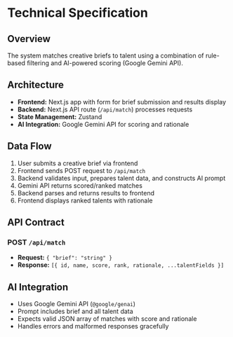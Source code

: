 # Technical Specification

## Overview
The system matches creative briefs to talent using a combination of rule-based filtering and AI-powered scoring (Google Gemini API).

## Architecture
- **Frontend:** Next.js app with form for brief submission and results display
- **Backend:** Next.js API route (`/api/match`) processes requests
- **State Management:** Zustand
- **AI Integration:** Google Gemini API for scoring and rationale

## Data Flow
1. User submits a creative brief via frontend
2. Frontend sends POST request to `/api/match`
3. Backend validates input, prepares talent data, and constructs AI prompt
4. Gemini API returns scored/ranked matches
5. Backend parses and returns results to frontend
6. Frontend displays ranked talents with rationale

## API Contract
### POST `/api/match`
- **Request:** `{ "brief": "string" }`
- **Response:** `[{ id, name, score, rank, rationale, ...talentFields }]`

## AI Integration
- Uses Google Gemini API (`@google/genai`)
- Prompt includes brief and all talent data
- Expects valid JSON array of matches with score and rationale
- Handles errors and malformed responses gracefully 